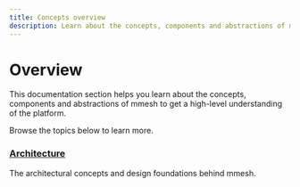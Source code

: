 ```yaml
---
title: Concepts overview
description: Learn about the concepts, components and abstractions of mmesh to get a high-level understanding of the platform.
---
```


# Overview

This documentation section helps you learn about the concepts, components and abstractions of mmesh to get a high-level understanding of the platform.

Browse the topics below to learn more.

### [Architecture](/docs/platform/concepts/architecture/)

The architectural concepts and design foundations behind mmesh.
